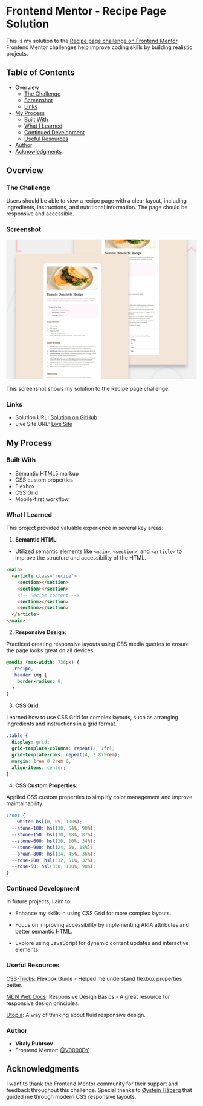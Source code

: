 # Frontend Mentor - Recipe Page Solution

This is my solution to the [Recipe page challenge on Frontend Mentor](https://www.frontendmentor.io/challenges/recipe-page-KiTsR8QQKm). Frontend Mentor challenges help improve coding skills by building realistic projects.

## Table of Contents

- [Overview](#overview)
  - [The Challenge](#the-challenge)
  - [Screenshot](#screenshot)
  - [Links](#links)
- [My Process](#my-process)
  - [Built With](#built-with)
  - [What I Learned](#what-i-learned)
  - [Continued Development](#continued-development)
  - [Useful Resources](#useful-resources)
- [Author](#author)
- [Acknowledgments](#acknowledgments)

## Overview

### The Challenge

Users should be able to view a recipe page with a clear layout, including ingredients, instructions, and nutritional information. The page should be responsive and accessible.

### Screenshot

![Recipe Page Screenshot](preview.jpg)

This screenshot shows my solution to the Recipe page challenge.

### Links

- Solution URL: [Solution on GitHub](https://github.com/V0000DY/recipe-page-main)
- Live Site URL: [Live Site](https://v0000dy.github.io/recipe-page-main/)

## My Process

### Built With

- Semantic HTML5 markup
- CSS custom properties
- Flexbox
- CSS Grid
- Mobile-first workflow

### What I Learned

This project provided valuable experience in several key areas:

1. **Semantic HTML**:

- Utilized semantic elements like `<main>`, `<section>`, and `<article>` to improve the structure and accessibility of the HTML.

```html
<main>
  <article class="recipe">
    <section></section>
    <section></section>
    <!-- Recipe content -->
    <section></section>
    <section></section>
  </article>
</main>
```

2. **Responsive Design**:

Practiced creating responsive layouts using CSS media queries to ensure the page looks great on all devices.

```css
@media (max-width: 736px) {
  .recipe,
  .header img {
    border-radius: 0;
  }
}
```

3. **CSS Grid**:

Learned how to use CSS Grid for complex layouts, such as arranging ingredients and instructions in a grid format.

```css
.table {
  display: grid;
  grid-template-columns: repeat(2, 1fr);
  grid-template-rows: repeat(4, 2.875rem);
  margin: 1rem 0 2rem 0;
  align-items: center;
}
```

4. **CSS Custom Properties**:

Applied CSS custom properties to simplify color management and improve maintainability.

```css
:root {
  --white: hsl(0, 0%, 100%);
  --stone-100: hsl(30, 54%, 90%);
  --stone-150: hsl(30, 18%, 87%);
  --stone-600: hsl(30, 10%, 34%);
  --stone-900: hsl(24, 5%, 18%);
  --brown-800: hsl(14, 45%, 36%);
  --rose-800: hsl(332, 51%, 32%);
  --rose-50: hsl(330, 100%, 98%);
}
```

### Continued Development

In future projects, I aim to:

- Enhance my skills in using CSS Grid for more complex layouts.

- Focus on improving accessibility by implementing ARIA attributes and better semantic HTML.

- Explore using JavaScript for dynamic content updates and interactive elements.

### Useful Resources

[CSS-Tricks](https://css-tricks.com/): Flexbox Guide - Helped me understand flexbox properties better.

[MDN Web Docs](https://developer.mozilla.org/en-US/): Responsive Design Basics - A great resource for responsive design principles.

[Utopia](https://utopia.fyi/): A way of thinking about fluid responsive design.

### Author

- **Vitaly Rubtsov**
- Frontend Mentor: [@V0000DY](https://www.frontendmentor.io/profile/V0000DY)

## Acknowledgments

I want to thank the Frontend Mentor community for their support and feedback throughout this challenge. Special thanks to [Øystein Håberg](https://www.frontendmentor.io/profile/Islandstone89) that guided me through modern CSS responsive layouts.
